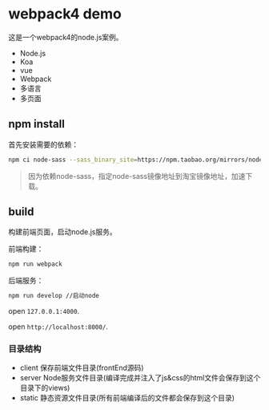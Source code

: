 # webpack4 demo
这是一个webpack4的node.js案例。

- Node.js
- Koa
- vue
- Webpack
- 多语言
- 多页面

## npm install
首先安装需要的依赖：

```sh
npm ci node-sass --sass_binary_site=https://npm.taobao.org/mirrors/node-sass/
```

> 因为依赖node-sass，指定node-sass镜像地址到淘宝镜像地址，加速下载。

## build
构建前端页面，启动node.js服务。

前端构建：

```sh
npm run webpack
```

后端服务：
```sh
npm run develop //启动node
```

open `127.0.0.1:4000`.

open `http://localhost:8000/`.

### 目录结构

- client  保存前端文件目录(frontEnd源码)
- server  Node服务文件目录(编译完成并注入了js&css的html文件会保存到这个目录下的views)
- static  静态资源文件目录(所有前端编译后的文件都会保存到这个目录)